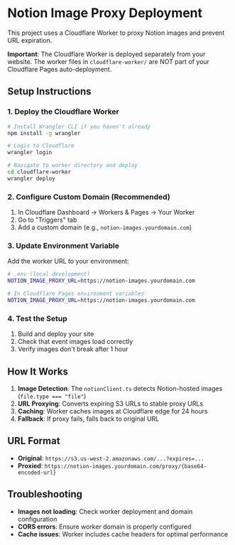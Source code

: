# Notion Image Proxy Deployment

This project uses a Cloudflare Worker to proxy Notion images and prevent URL expiration.

**Important**: The Cloudflare Worker is deployed separately from your website. The worker files in `cloudflare-worker/` are NOT part of your Cloudflare Pages auto-deployment.

## Setup Instructions

### 1. Deploy the Cloudflare Worker

```bash
# Install Wrangler CLI if you haven't already
npm install -g wrangler

# Login to Cloudflare
wrangler login

# Navigate to worker directory and deploy
cd cloudflare-worker
wrangler deploy
```

### 2. Configure Custom Domain (Recommended)

1. In Cloudflare Dashboard → Workers & Pages → Your Worker
2. Go to "Triggers" tab
3. Add a custom domain (e.g., `notion-images.yourdomain.com`)

### 3. Update Environment Variable

Add the worker URL to your environment:

```bash
# .env (local development)
NOTION_IMAGE_PROXY_URL=https://notion-images.yourdomain.com

# In Cloudflare Pages environment variables
NOTION_IMAGE_PROXY_URL=https://notion-images.yourdomain.com
```

### 4. Test the Setup

1. Build and deploy your site
2. Check that event images load correctly
3. Verify images don't break after 1 hour

## How It Works

1. **Image Detection**: The `notionClient.ts` detects Notion-hosted images (`file.type === "file"`)
2. **URL Proxying**: Converts expiring S3 URLs to stable proxy URLs
3. **Caching**: Worker caches images at Cloudflare edge for 24 hours
4. **Fallback**: If proxy fails, falls back to original URL

## URL Format

- **Original**: `https://s3.us-west-2.amazonaws.com/...?expires=...`
- **Proxied**: `https://notion-images.yourdomain.com/proxy/{base64-encoded-url}`

## Troubleshooting

- **Images not loading**: Check worker deployment and domain configuration
- **CORS errors**: Ensure worker domain is properly configured
- **Cache issues**: Worker includes cache headers for optimal performance
